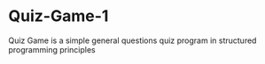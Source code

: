 # Quiz-Game-1
Quiz Game is a simple general questions quiz program in structured programming principles
